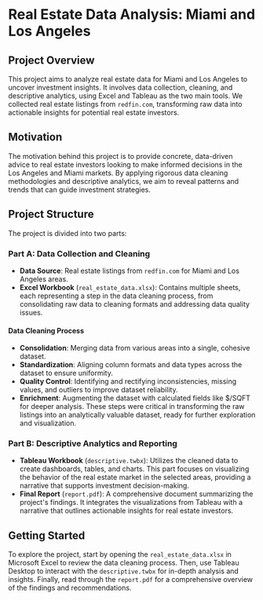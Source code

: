 # Real Estate Data Analysis: Miami and Los Angeles

## Project Overview
This project aims to analyze real estate data for Miami and Los Angeles to uncover investment insights. It involves data collection, cleaning, and descriptive analytics, using Excel and Tableau as the two main tools. We collected real estate listings from `redfin.com`, transforming raw data into actionable insights for potential real estate investors.

## Motivation
The motivation behind this project is to provide concrete, data-driven advice to real estate investors looking to make informed decisions in the Los Angeles and Miami markets. By applying rigorous data cleaning methodologies and descriptive analytics, we aim to reveal patterns and trends that can guide investment strategies.
<!-- 
## Requirements
- **Microsoft Excel**: For data collection, cleaning, and preliminary analysis.
- **Tableau**: For creating interactive dashboards and visualizations.
- **PDF Viewer**: To access the final report detailing our findings and recommendations. -->

## Project Structure
The project is divided into two parts:

### Part A: Data Collection and Cleaning
- **Data Source**: Real estate listings from `redfin.com` for Miami and Los Angeles areas.
- **Excel Workbook** (`real_estate_data.xlsx`): Contains multiple sheets, each representing a step in the data cleaning process, from consolidating raw data to cleaning formats and addressing data quality issues.

#### Data Cleaning Process
- **Consolidation**: Merging data from various areas into a single, cohesive dataset.
- **Standardization**: Aligning column formats and data types across the dataset to ensure uniformity.
- **Quality Control**: Identifying and rectifying inconsistencies, missing values, and outliers to improve dataset reliability.
- **Enrichment**: Augmenting the dataset with calculated fields like $/SQFT for deeper analysis.
These steps were critical in transforming the raw listings into an analytically valuable dataset, ready for further exploration and visualization.

### Part B: Descriptive Analytics and Reporting
- **Tableau Workbook** (`descriptive.twbx`): Utilizes the cleaned data to create dashboards, tables, and charts. This part focuses on visualizing the behavior of the real estate market in the selected areas, providing a narrative that supports investment decision-making.
- **Final Report** (`report.pdf`): A comprehensive document summarizing the project's findings. It integrates the visualizations from Tableau with a narrative that outlines actionable insights for real estate investors.

<!-- ## Key Skills Demonstrated
- **Data Cleaning**: Proficiency in Excel functions (e.g., VLOOKUP, IF, TRIM, CLEAN) and Power Query for preparing the dataset for analysis.
- **Data Visualization**: Ability to use Tableau for creating meaningful visualizations that highlight market trends and insights.
- **Analytical Thinking**: The project showcases the ability to translate raw data into understandable and actionable information for decision-making.
- **Technical Writing**: Developing a clear and concise report that integrates complex analyses into strategic recommendations. -->

## Getting Started
To explore the project, start by opening the `real_estate_data.xlsx` in Microsoft Excel to review the data cleaning process. Then, use Tableau Desktop to interact with the `descriptive.twbx` for in-depth analysis and insights. Finally, read through the `report.pdf` for a comprehensive overview of the findings and recommendations.